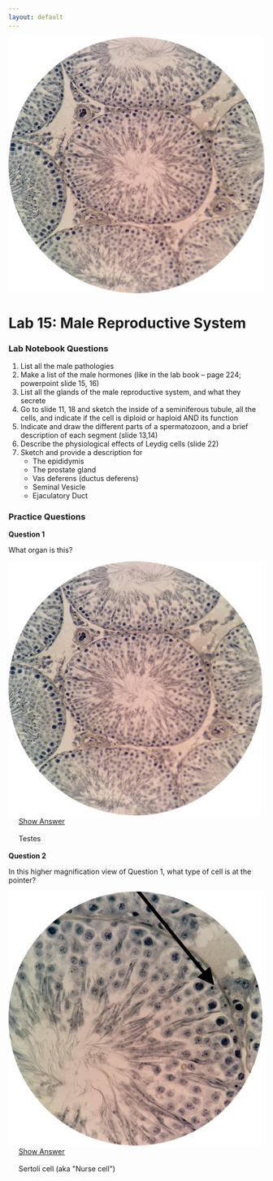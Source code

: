 ```yaml
---
layout: default
---
```


![Splash_IMAGE](./assets/images/splashImage_testes.png)
# Lab 15: Male Reproductive System



### Lab Notebook Questions

1.  List all the male pathologies 
2.	Make a list of the male hormones (like in the lab book – page 224; powerpoint slide 15, 16)
3.	List all the glands of the male reproductive system, and what they secrete
4.	Go to slide 11, 18 and sketch the inside of a seminiferous tubule, all the cells, and indicate if the cell is diploid or haploid AND its function
5.	Indicate and draw the different parts of a spermatozoon, and a brief description of each segment (slide 13,14)
6.	Describe the physiological effects of Leydig cells (slide 22)
7.	Sketch and provide a description for 
	*	The epididymis
	*	The prostate gland
	*	Vas deferens (ductus deferens)
	*	Seminal Vesicle
	*	Ejaculatory Duct



<a id="jump-to-practice-questions" class="jump-to-section"> </a>
### Practice Questions

<div class="card">
  <div class="card-header">
    <strong>Question 1</strong>
  </div>
  <div class="card-body">
    <p class="card-text">What organ is this?</p>
    <img src="./assets/images/splashImage_testes.png" width="500">
    <div style="margin-left: 20px;">
    <a class="btn btn-primary" role="button" data-toggle="collapse" href="#collapseExample01" aria-expanded="false" aria-controls="collapseExample"> Show Answer</a>
    <div class="collapse" id="collapseExample01">
      <br>
        <div class="well">
          Testes
        </div>
    </div>
  </div>  
</div>
<br>
<div class="card">
  <div class="card-header">
    <strong>Question 2</strong>
  </div>
  <div class="card-body">
    <p class="card-text">In this higher magnification view of Question 1, what type of cell is at the pointer?</p>
    <img src="./assets/images/splashImage_testes_pointer.png" width="500">
    <div style="margin-left: 20px;">
    <a class="btn btn-primary" role="button" data-toggle="collapse" href="#collapseExample02" aria-expanded="false" aria-controls="collapseExample"> Show Answer</a>
    <div class="collapse" id="collapseExample02">
      <br>
        <div class="well">
          Sertoli cell (aka "Nurse cell")
        </div>
    </div>
  </div>  
</div>
<br>